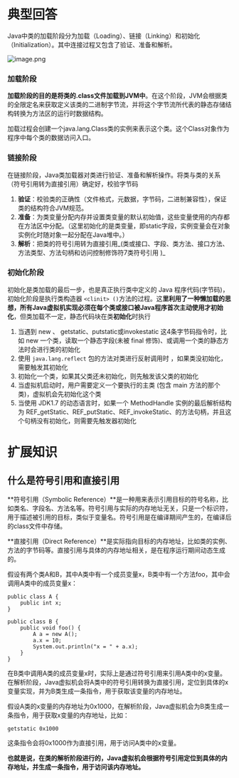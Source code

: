 # 典型回答

Java中类的加载阶段分为加载（Loading）、链接（Linking）和初始化（Initialization）。其中连接过程又包含了验证、准备和解析。

![image.png](https://cdn.nlark.com/yuque/0/2024/png/5378072/1706422325589-7a4b6e5c-360f-4137-82c8-f43eacda5c4f.png#averageHue=%23fcfcfa&clientId=u5508f5c5-e9c1-4&from=paste&height=810&id=u845d227b&originHeight=810&originWidth=1403&originalType=binary&ratio=1&rotation=0&showTitle=false&size=61295&status=done&style=none&taskId=u76756adb-d6bd-4659-bc2f-7e6baad7c2b&title=&width=1403)

### 加载阶段

**加载阶段的目的是将类的.class文件加载到JVM中**。在这个阶段，JVM会根据类的全限定名来获取定义该类的二进制字节流，并将这个字节流所代表的静态存储结构转换为方法区的运行时数据结构。

加载过程会创建一个java.lang.Class类的实例来表示这个类。这个Class对象作为程序中每个类的数据访问入口。

### 链接阶段

在链接阶段，Java类加载器对类进行验证、准备和解析操作。将类与类的关系（符号引用转为直接引用）确定好，校验字节码

1. **验证**：校验类的正确性（文件格式，元数据，字节码，二进制兼容性），保证类的结构符合JVM规范。
2. **准备**：为类变量分配内存并设置类变量的默认初始值，这些变量使用的内存都在方法区中分配。（这里初始化的是类变量，即static字段，实例变量会在对象实例化时随对象一起分配在Java堆中。）
3. **解析**：把类的符号引用转为直接引用_(类或接口、字段、类方法、接口方法、方法类型、方法句柄和访问控制修饰符7类符号引用 )_

### 初始化阶段

初始化是类加载的最后一步，也是真正执行类中定义的 Java 程序代码(字节码)，初始化阶段是执行类构造器 `<clinit> ()`方法的过程。这**里利用了一种懒加载的思想，所有Java虚拟机实现必须在每个类或接口被Java程序首次主动使用才初始化**，但类加载不一定，静态代码块在类**初始化**时执行

1. 当遇到 new 、 getstatic、putstatic或invokestatic 这4条字节码指令时，比如 new 一个类，读取一个静态字段(未被 final 修饰)、或调用一个类的静态方法时会进行类的初始化
2. 使用 `java.lang.reflect` 包的方法对类进行反射调用时 ，如果类没初始化，需要触发其初始化
3. 初始化一个类，如果其父类还未初始化，则先触发该父类的初始化
4. 当虚拟机启动时，用户需要定义一个要执行的主类 (包含 main 方法的那个类)，虚拟机会先初始化这个类
5. 当使用 JDK1.7 的动态语言时，如果一个 MethodHandle 实例的最后解析结构为 REF_getStatic、REF_putStatic、REF_invokeStatic、的方法句柄，并且这个句柄没有初始化，则需要先触发器初始化


# 扩展知识

## 什么是符号引用和直接引用

**符号引用（Symbolic Reference）**是一种用来表示引用目标的符号名称，比如类名、字段名、方法名等。符号引用与实际的内存地址无关，只是一个标识符，用于描述被引用的目标，类似于变量名。符号引用是在编译期间产生的，在编译后的class文件中存储。

**直接引用（Direct Reference）**是实际指向目标的内存地址，比如类的实例、方法的字节码等。直接引用与具体的内存地址相关，是在程序运行期间动态生成的。

假设有两个类A和B，其中A类中有一个成员变量x，B类中有一个方法foo，其中会调用A类中的成员变量x：

```
public class A {
    public int x;
}

public class B {
    public void foo() {
        A a = new A();
        a.x = 10;
        System.out.println("x = " + a.x);
    }
}

```

在B类中调用A类的成员变量x时，实际上是通过符号引用来引用A类中的x变量。在解析阶段，Java虚拟机会将A类中的符号引用转换为直接引用，定位到具体的x变量实现，并为B类生成一条指令，用于获取该变量的内存地址。

假设A类的x变量的内存地址为0x1000，在解析阶段，Java虚拟机会为B类生成一条指令，用于获取x变量的内存地址，比如：

```
getstatic 0x1000
```

这条指令会将0x1000作为直接引用，用于访问A类中的x变量。

**也就是说，在类的解析阶段进行的，Java虚拟机会根据符号引用定位到具体的内存地址，并生成一条指令，用于访问该内存地址。**
